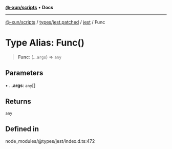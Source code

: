 [**@-xun/scripts**](../../../../../README.md) • **Docs**

***

[@-xun/scripts](../../../../../README.md) / [types/jest.patched](../../../README.md) / [jest](../README.md) / Func

# Type Alias: Func()

> **Func**: (...`args`) => `any`

## Parameters

• ...**args**: `any`[]

## Returns

`any`

## Defined in

node\_modules/@types/jest/index.d.ts:472
